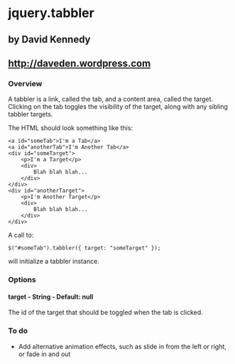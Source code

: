 # jquery.tabbler
## by David Kennedy
## http://daveden.wordpress.com

### Overview

A tabbler is a link, called the tab, and a content area, called the target. Clicking on the tab toggles the visibility of the target, along with any sibling tabbler targets.

The HTML should look something like this:

    <a id="someTab">I'm a Tab</a>
    <a id="anotherTab">I'm Another Tab</a>
    <div id="someTarget">
        <p>I'm a Target</p>
        <div>
            Blah blah blah...
        </div>
    </div>
    <div id="anotherTarget">
        <p>I'm Another Target</p>
        <div>
            Blah blah blah...
        </div>
    </div>

A call to:

    $("#someTab").tabbler({ target: "someTarget" });

will initialize a tabbler instance.

### Options

#### target - String - Default: null
The id of the target that should be toggled when the tab is clicked.

### To do

* Add alternative animation effects, such as slide in from the left or right, or fade in and out